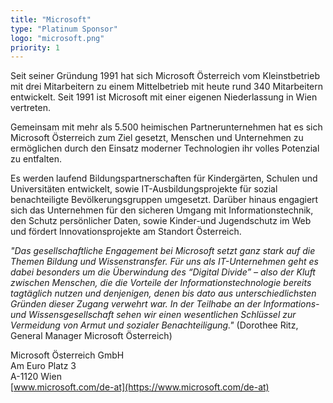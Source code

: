 ```yaml
---
title: "Microsoft"
type: "Platinum Sponsor"
logo: "microsoft.png"
priority: 1
---
```


Seit seiner Gründung 1991 hat sich Microsoft Österreich vom Kleinstbetrieb mit drei Mitarbeitern zu einem Mittelbetrieb mit heute rund 340 Mitarbeitern entwickelt. Seit 1991 ist Microsoft mit einer eigenen Niederlassung in Wien vertreten.

Gemeinsam mit mehr als 5.500 heimischen Partnerunternehmen hat es sich Microsoft Österreich zum Ziel gesetzt, Menschen und Unternehmen zu ermöglichen durch den Einsatz moderner Technologien ihr volles Potenzial zu entfalten.

Es werden laufend Bildungspartnerschaften für Kindergärten, Schulen und Universitäten entwickelt, sowie IT-Ausbildungsprojekte für sozial benachteiligte Bevölkerungsgruppen umgesetzt. Darüber hinaus engagiert sich das Unternehmen für den sicheren Umgang mit Informationstechnik, den Schutz persönlicher Daten,
sowie Kinder-und Jugendschutz im Web und fördert Innovationsprojekte am Standort Österreich.

*"Das gesellschaftliche Engagement bei Microsoft setzt ganz stark auf die Themen Bildung und Wissenstransfer. Für uns als IT-Unternehmen geht es dabei besonders um die Überwindung des “Digital Divide” – also der Kluft zwischen Menschen, die die Vorteile der Informationstechnologie bereits tagtäglich nutzen und denjenigen, denen bis dato aus unterschiedlichsten Gründen dieser Zugang verwehrt war. In der Teilhabe an der Informations- und Wissensgesellschaft sehen wir einen wesentlichen Schlüssel zur Vermeidung von Armut und sozialer Benachteiligung."* (Dorothee Ritz, General Manager Microsoft Österreich)

Microsoft Österreich GmbH  
Am Euro Platz 3  
A-1120 Wien  
[www.microsoft.com/de-at](https://www.microsoft.com/de-at)